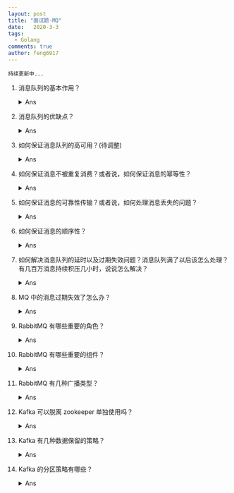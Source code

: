 ```yaml
---
layout: post
title: "面试题-MQ"
date:   2020-3-3
tags: 
  - Golang
comments: true
author: feng6917
---
```


`持续更新中...`

<!-- more -->

1. 消息队列的基本作用？
    <details>
    <summary>Ans</summary>
     消息队列的主要作用是：解耦、异步处理、削峰
    <ul>
        <li>解耦
        <p>A 系统通过接口调用发送数据到B、C、D 三个系统。那么如果现在 E 系统也要这个数据呢？那如果C 系统现在不需要了呢？现在A 系统又要发送第二种数据了呢？这样的话A 系统的维护成本就非常的高，而且A 系统要时时刻刻考虑B、C、D、E四个系统如果出现故障怎么办？A 系统是重发还是先把消息保存起来呢？使用消息队列就可以解决这个问题。A系统只负责生产数据，不需要考虑消息被哪个系统来消费。</p>
        </li>
        <li>异步处理
        <p>A 系统需要发送个请求给B系统处理，由于 B 系统需要查询数据库花费时间较长，以至于A 系统要等待B 系统处理完毕后再发送下个请求，造成A 系统资源浪费。使用消息队列后，A 系统生产完消息后直接丢进消息队列，不用等待B 系统的结果，直接继续去干自己的事情了。</p>
        </li>
        <li>削峰
        <p>A 系统调用B 系统处理数据，每天0点到 12点，A系统风平浪静，每秒并发请求数量就100 个。结果每次一到12点~13点，每秒并发请求数量突然会暴增到1万条。但是B系统最大的处理能力就是之恶能每秒处理1000个请求，这样系统很容易就会崩掉。这种情况引入消息队列，把请求数据先存入消息队列中，消费系统再根据自己的消费能力拉取消费。</p>
        </li>
    </ul>
    </details>

2. 消息队列的优缺点？
    <details>
    <summary>Ans</summary>
    <ul>
        <li>优点
        <p>解耦、异步处理、削峰</p>
        </li>
        <li>缺点
        <ul>
            <li>降低系统的可用性：系统引入的外部依赖越多，越容易挂掉。</li>
            <li>系统复杂度提高：使用MQ后可能需要保证消息没有被重复消费、处理消息丢失的情况、保证消息传递的顺序性等问题。</li>
            <li>一致性问题：A 系统处理完了直接返回成功了，但问题是：要是B、C、D三个系统哪里，B 和 D 两个系统写库成功了，结果C 系统写库失败了，就造成数据不一致了。</li>
        </ul>
        </li>
    </ul>
    </details>

3. 如何保证消息队列的高可用？(待调整)
    <details>
    <summary>Ans</summary>
    <ul>
        <li>消息队列的常见高可用架构
        <p>1. 多主多从架构，每个主节点和从节点都保存了所有的数据，每个主节点和从节点都提供读服务，每个主节点负责提供写服务。主节点和从节点之间同步数据。</p>        <p>2. 每个主节点和从节点都保存了所有的数据，每个主节点和从节点都提供读服务，每个主节点负责提供写服务。主节点和从节点之间同步数据。</p>
        </li>
    </ul>
    </details>

4. 如何保证消息不被重复消费？或者说，如何保证消息的幂等性？
    <details>
    <summary>Ans</summary>
    要保证消息不被重复消费，其实就是要保证消息消费的幂等性。幂等性：无论你重复请求多少次，得到的结果都是一样的。例如：一条数据重复出现两次，数据库里就只有一条数据，这就保证了系统的幂等性。
    <ol>
        <li>写数据时，先根据主键查一下这条数据是否已经存在，如果已经存在则 update;</li>
        <li>数据库的唯一键约束也可以保证不会重复插入多条，因为重复插入多条只会报错，不会导致数据库出现脏数据。</li>
        <li>如果是写redis，就没有问题，因为set操作时天然幂等性的。</li>
    </ol>
    </details>

5. 如何保证消息的可靠性传输？或者说，如何处理消息丢失的问题？
    <details>
    <summary>Ans</summary>
    <ul>
        <li>消息丢失的场景
        <p>1. 生产者发送消息时，网络故障导致发送失败。</p>
        <p>2. 消息队列宕机，导致消息丢失。</p>
        <p>3. 消费者消费消息时，网络故障导致消费失败。</p>
        </li>
        <li>消息丢失的解决方法
        <p>1. 生产者发送消息时，采用同步发送，确保消息发送成功。</p>
        <p>2. 消息队列采用持久化机制，将消息持久化到磁盘。</p>
        <p>3. 消费者消费消息时，采用手动提交offset的方式，确保消息被消费成功。</p>
        </li>
    </ul>
    </details>

6. 如何保证消息的顺序性？
    <details>
    <summary>Ans</summary>
    <ul>
        <li>消息顺序性
        <p>消息队列中的消息，同一个队列中的消息，其顺序是一定的，但是不同队列之间的消息顺序是不一定的。</p>
        </li>
        <li>保证消息顺序性的方法
        <p>写N个内存Queue，具有相同key大的数据都到同一个内存Queue;然后N个线程，每个线程分别消费一个内存Queue 即可，这样就能保证顺序性。</p>
        </li>
    </ul>
    </details>

7. 如何解决消息队列的延时以及过期失效问题？消息队列满了以后该怎么处理？有几百万消息持续积压几小时，说说怎么解决？
    <details>
    <summary>Ans</summary>
    <ul>
        <li>消息队列的延时以及过期失效问题
        <p>消息队列中的消息，如果长时间没有被消费，就会导致消息积压，从而影响系统的正常运行。</p>
        </li>
        <li>解决方法
        <p>1. 消息积压后，优先处理积压的消息，然后再处理新的消息。</p>        <p>2. 对消息进行分类，将不同类型的消息放到不同的队列中，然后对不同的队列进行不同的处理。</p>
        <p>3. 对消息进行重试，如果消息处理失败，则将消息重新放回队列中，等待下次处理。</p>        <p>4. 对消息进行过期处理，如果消息在一段时间内没有被消费，则将消息删除。</p>
        <p>5. 对消息进行限流，对消息的消费进行限速，避免消息积压。还可以通过优化消费者的处理逻辑、增加消费者的数量、使用更高效的消息队列系统等方式来减少消息积压。</p>
        </li>
    </ul>
    </details>

8. MQ 中的消息过期失效了怎么办？
    <details>
    <summary>Ans</summary>
    <ul>
        <li>消息过期失效
        <p>消息队列中的消息，如果在一定时间内没有被消费，就会过期失效。</p>
        </li>
        <li>解决方法
        <p>1. 消息过期后，可以通过消息重试机制，将消息重新放回队列中，等待下次处理。</p>        <p>2. 消息过期后，可以通过消息过期处理机制，将消息删除。</p>
        <p>3. 消息过期后，可以通过消息通知机制，将消息通知给相关系统，由相关系统进行处理。</p>
        </li>
        <p>大量积压-批量重导，大量积压的时候，直接丢弃数据了，然后等过了高峰期以后开始写程序，将丢失的数据一点点查出来，然后重新灌入 MQ 里面，把丢失的数据补回来。</p>
    </ul>
    </details>

9. RabbitMQ 有哪些重要的角色？
    <details>
    <summary>Ans</summary>
    <ul>
        <li>RabbitMQ 的角色
        <p>1. 生产者：消息的创建者，负责创建和推送数据到消息服务器。</p>
        <p>2. 消费者：消费的接收方，用于处理数据和确认消息。</p>
        <p>3. 代理：就是RabbitMQ本身，用于扮演 “快递” 的角色，本身不生产消息，只是扮演 “快递” 的角色。。</p>
        <p>4. 队列：存储消息，等待消费者消费。</p>
        </li>
    </ul>
    </details>

10. RabbitMQ 有哪些重要的组件？
    <details>
    <summary>Ans</summary>
    <ul>
        <li>RabbitMQ 的组件
        <ol>
            <li>ConnectionFactory(连接管理器)：应用程序与Rabbit之间建立的管理器，程序代码中使用。</li>
            <li>Channel(信道)：消息推送使用的信道。</li>
            <li>Exchange(交换器): 用于接收，分配消息。</li>
            <li>Queue(队列)：用于存储生产者的消息。</li>
            <li>RoutingKey(路由键)：用于把生产者的数据分配到交换器上。</li>
            <li>BindingKey(绑定键): 用于把交换器的消息绑定到队列上。</li>
        </ol>
        </li>
    </ul>
    </details>

11. RabbitMQ 有几种广播类型？
    <details>
    <summary>Ans</summary>
    <ul>
        <li>RabbitMQ 的广播类型
        <p>1. fanout: 广播类型，将消息发送到所有绑定到交换器的队列中。</p>
        <p>2. direct: 直接类型，将消息发送到与路由键完全匹配的队列中。</p>
        <p>3. topic: 主题类型，将消息发送到与路由键匹配的队列中。</p>
        </li>
    </ul>
    </details>

12. Kafka 可以脱离 zookeeper 单独使用吗？
    <details>
    <summary>Ans</summary>
    <ul>
        <li>Kafka 可以脱离 zookeeper 单独使用吗？
        <p></p>
        <p>Kafka 可以脱离 ZooKeeper 单独使用，但这并不是推荐的做法。ZooKeeper 在 Kafka 中扮演着非常重要的角色，它负责管理 Kafka 集群的状态，包括 broker 的注册、topic 的分区信息、消费者的消费位置等。</p>
        <p>如果脱离 ZooKeeper 使用 Kafka，那么 Kafka 将无法正常工作。例如，Kafka 集群将无法选举出 leader，无法进行分区副本的选举，也无法进行消费者的 rebalance 等。</p>
        <p>因此，推荐的做法是使用 ZooKeeper 来管理 Kafka 集群。如果确实需要脱离 ZooKeeper，那么可以考虑使用其他一些分布式协调服务，如 etcd、Consul 等。但是，这些服务可能需要额外的配置和管理工作，而且可能无法完全替代 ZooKeeper 的功能。</p>
        </li>
    </ul>
    </details>

13. Kafka 有几种数据保留的策略？
    <details>
    <summary>Ans</summary>
    <ul>
        <li>Kafka 有几种数据保留的策略？
        <p>1. 基于时间：可以配置 Kafka 保留数据的时间长度，例如保留最近一周的数据。当数据超过这个时间长度时，Kafka 会自动删除这些数据。</p>
        <p>2. 基于大小：可以配置 Kafka 保留数据的大小，例如保留总共 1TB 的数据。当数据总量超过这个大小时，Kafka 会自动删除旧的数据。</p>
        <p>3. 基于时间和大小的混合策略：可以同时配置基于时间和大小的策略，例如保留最近一周的数据，并且总共保留 1TB 的数据。当数据超过这个时间长度或数据总量超过这个大小时，Kafka 会自动删除旧的数据。</p>
        </li>
    </ul>
    </details>

14. Kafka 的分区策略有哪些？
    <details>
    <summary>Ans</summary>
    <ul>
        <li>Kafka 的分区策略有哪些？
        <p>1. 轮询策略：按照顺序将消息发送到每个分区，确保每个分区的消息数量尽可能均匀。</p>
        <p>2. 随机策略：随机地将消息发送到每个分区，无法保证每个分区的消息数量均匀。</p>
        <p>3. 按照消息的 key 分配策略：根据消息的 key，将消息发送到对应的分区。如果 key 相同，则发送到同一个分区；如果 key 不同，则发送到不同的分区。</p>
        <p>4. 按照自定义策略：根据业务需求，自定义分区策略。</p>
        </li>
    </ul>
    </details>
